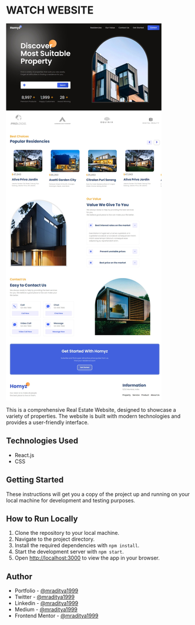 # WATCH WEBSITE

[![REAL ESTATE WEBSITE](./design/27-real-estate-website.jpeg)](https://react-27-real-estate-website.netlify.app)

This is a comprehensive Real Estate Website, designed to showcase a variety of properties. The website is built with modern technologies and provides a user-friendly interface.

## Technologies Used

- React.js
- CSS

## Getting Started

These instructions will get you a copy of the project up and running on your local machine for development and testing purposes.

## How to Run Locally

1. Clone the repository to your local machine.
2. Navigate to the project directory.
3. Install the required dependencies with `npm install`.
4. Start the development server with `npm start`.
5. Open [http://localhost:3000](http://localhost:3000) to view the app in your browser.

## Author

- Portfolio - [@mraditya1999](https://adityayadav-dev.netlify.app)
- Twitter - [@mraditya1999](https://twitter.com/mraditya1999)
- Linkedin - [@mraditya1999](https://www.linkedin.com/in/mraditya1999/)
- Medium - [@mraditya1999](https://medium.com/@mraditya1999)
- Frontend Mentor - [@mraditya1999](https://www.frontendmentor.io/profile/Aditya-oss-creator)
